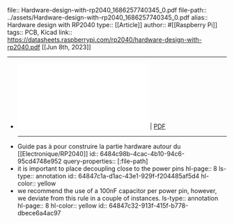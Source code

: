 file:: Hardware-design-with-rp2040_1686257740345_0.pdf
file-path:: ../assets/Hardware-design-with-rp2040_1686257740345_0.pdf
alias:: Hardware design with RP2040
type:: [[Article]]
author:: #[[Raspberry Pi]]
tags:: PCB, Kicad
link:: https://datasheets.raspberrypi.com/rp2040/hardware-design-with-rp2040.pdf
[[Jun 8th, 2023]]
***

- ![Viewer](../assets/Hardware-design-with-rp2040_1686257740345_0.pdf) | [PDF](../assets/Hardware-design-with-rp2040_1686257740345_0.pdf)
  ***
- Guide pas à pour construire la partie hardware autour du [[Electronique/RP2040]]
  id:: 6484c98b-4cac-4b10-94c6-95cd4748e952
  query-properties:: [:file-path]
- it is important to place decoupling close to the power pins
  hl-page:: 8
  ls-type:: annotation
  id:: 64847c1a-d1ac-43e1-929f-f204485af5d4
  hl-color:: yellow
- we recommend the use of a 100nF capacitor per power pin, however, we deviate from this rule in a couple of instances.
  ls-type:: annotation
  hl-page:: 8
  hl-color:: yellow
  id:: 64847c32-913f-415f-b778-dbece6a4ac97